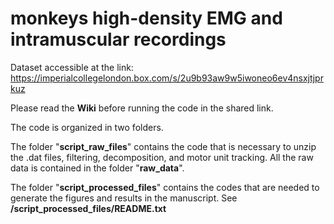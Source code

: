 # monkeys high-density EMG and intramuscular recordings

Dataset accessible at the link: https://imperialcollegelondon.box.com/s/2u9b93aw9w5iwoneo6ev4nsxjtjprkuz 

Please read the **Wiki** before running the code in the shared link. 

The code is organized in two folders. 

The folder "**script_raw_files**" contains the code that is necessary to unzip the .dat files, filtering, decomposition, and motor unit tracking. All the raw data is contained in the folder "**raw_data**". 

The folder "**script_processed_files**" contains the codes that are needed to generate the figures and results in the manuscript. See **/script_processed_files/README.txt**

